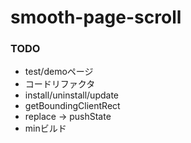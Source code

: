 # smooth-page-scroll

### TODO
- test/demoページ
- コードリファクタ
- install/uninstall/update
- getBoundingClientRect
- replace -> pushState
- minビルド
